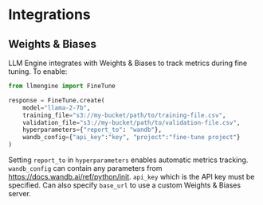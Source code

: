 # Integrations

## Weights & Biases
LLM Engine integrates with Weights & Biases to track metrics during fine tuning. To enable:
```python
from llmengine import FineTune

response = FineTune.create(
    model="llama-2-7b",
    training_file="s3://my-bucket/path/to/training-file.csv",
    validation_file="s3://my-bucket/path/to/validation-file.csv",
    hyperparameters={"report_to": "wandb"},
    wandb_config={"api_key":"key", "project":"fine-tune project"}
)
```

Setting `report_to` in `hyperparameters` enables automatic metrics tracking.
`wandb_config` can contain any parameters from https://docs.wandb.ai/ref/python/init.
`api_key` which is the API key must be specified. Can also specify `base_url` to use a custom Weights & Biases server.
